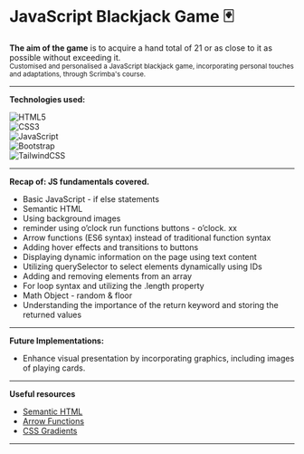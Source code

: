 # JavaScript Blackjack Game 🃏

**The aim of the game** is to acquire a hand total of 21 or as close to it as possible without exceeding it.<br>
<sub>Customised and personalised a JavaScript blackjack game, incorporating personal touches and adaptations, through Scrimba's course.</sub>

<hr>

**Technologies used:** <br>


![HTML5](https://img.shields.io/badge/html5-%23E34F26.svg?style=flat&logo=html5&logoColor=white) <br>
![CSS3](https://img.shields.io/badge/css3-%231572B6.svg?style=flat&logo=css3&logoColor=white) <br>
![JavaScript](https://img.shields.io/badge/javascript-%23323330.svg?style=flat&logo=javascript&logoColor=%23F7DF1E) <br>
![Bootstrap](https://img.shields.io/badge/bootstrap-%23563D7C.svg?style=flat&logo=bootstrap&logoColor=white)  <br>
![TailwindCSS](https://img.shields.io/badge/tailwindcss-%2338B2AC.svg?style=flat&logo=tailwind-css&logoColor=white)

<hr>

**Recap of: JS fundamentals covered.**
- Basic JavaScript - if else statements
- Semantic HTML
- Using background images
- reminder using o’clock run functions buttons - o’clock. xx
- Arrow functions (ES6 syntax) instead of traditional function syntax
- Adding hover effects and transitions to buttons
- Displaying dynamic information on the page using text content
- Utilizing querySelector to select elements dynamically using IDs
- Adding and removing elements from an array
- For loop syntax and utilizing the .length property
- Math Object - random & floor
- Understanding the importance of the return keyword and storing the returned values

<hr>

**Future Implementations:** <br>
- Enhance visual presentation by incorporating graphics, including images of playing cards.

<hr>

**Useful resources**
- [Semantic HTML](https://www.w3schools.com/html/html5_semantic_elements.asp)
- [Arrow Functions](https://www.w3schools.com/js/js_arrow_function.asp)
- [CSS Gradients](https://cssgradient.io/gradient-backgrounds/)

<hr>
